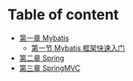 # Table of content

* [第一章 Mybatis](chapter1.md)
   * [第一节 Mybatis 框架快速入门]()
* [第二章 Spring](chapter2.md)
* [第三章 SpringMVC](chapter3.md)
